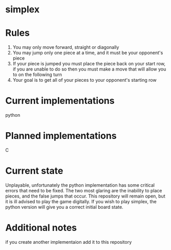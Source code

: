 # simplex

# Rules

1) You may only move forward, straight or diagonally
2) You may jump only one piece at a time, and it must be your opponent's piece
3) If your piece is jumped you must place the piece back on your start row, if you are unable to do so then you must make a move that will allow you to on the following turn
4) Your goal is to get all of your pieces to your opponent's starting row

# Current implementations

python

# Planned implementations

C

# Current state

Unplayable, unfortunately the python implementation has some critical errors that need to be fixed. The two most glaring are the inability to place pieces, and the false jumps that occur. This repository will remain open, but it is ill advised to play the game digitally. If you wish to play simplex, the python version will give you a correct initial board state.

# Additional notes

if you create another implementaion add it to this repository
